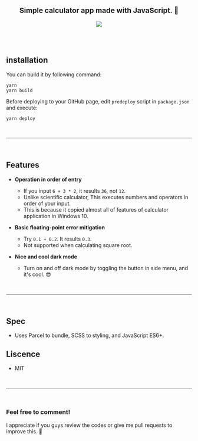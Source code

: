 <p align="center">
<strong style="font-size: 1.2rem">Simple calculator app made with JavaScript. 🧮</strong>
<br><br>
<img src="https://hits.seeyoufarm.com/api/count/incr/badge.svg?url=https%3A%2F%2Fgithub.com%2FO-Kreator%2FWeb-calculator&count_bg=%2379C83D&title_bg=%23555555&icon=&icon_color=%23E7E7E7&title=hits&edge_flat=false">
</p>
<br><br>

## installation

You can build it by following command:
```shell
yarn
yarn build
```

Before deploying to your GitHub page, edit `predeploy` script in `package.json` and execute:
```shell
yarn deploy
```

<br>

---

<br>

## Features

- **Operation in order of entry**
  - If you input `6 + 3 * 2`, it results `36`, not `12`.
  - Unlike scientific calculator, This executes numbers and operators in order of your input.
  - This is because it copied almost all of features of calculator application in Windows 10.

- **Basic floating-point error mitigation**
  - Try `0.1 + 0.2`. It results `0.3`.
  - Not supported when calculating square root.

- **Nice and cool dark mode**
  - Turn on and off dark mode by toggling the button in side menu, and it's cool. 😎

<br>

---

<br>

## Spec
- Uses Parcel to bundle, SCSS to styling, and JavaScript ES6+.

## Liscence
- MIT

<br>

---

<br>

### Feel free to comment!
I appreciate if you guys review the codes or give me pull requests to improve this. 🙏
